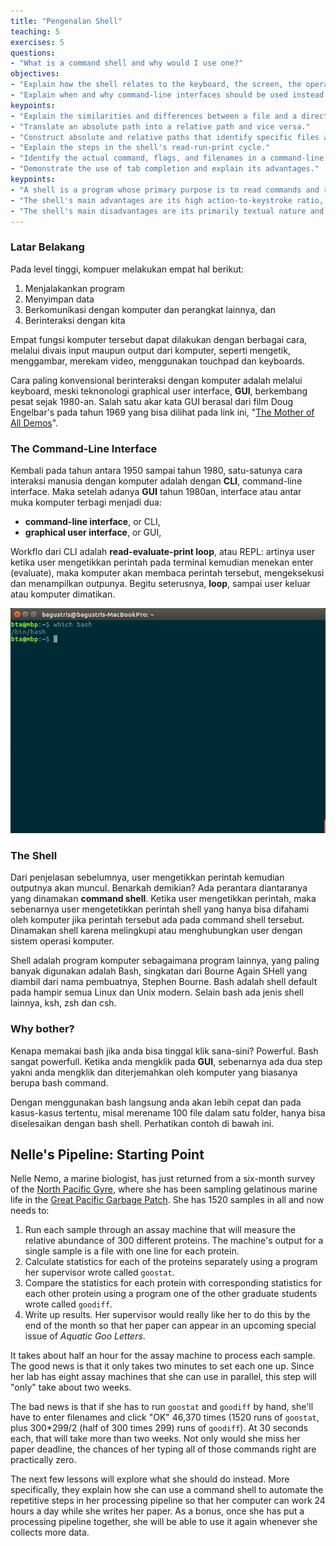 ```yaml
---
title: "Pengenalan Shell"
teaching: 5
exercises: 5
questions:
- "What is a command shell and why would I use one?"
objectives:
- "Explain how the shell relates to the keyboard, the screen, the operating system, and users' programs."
- "Explain when and why command-line interfaces should be used instead of graphical interfaces."
keypoints:
- "Explain the similarities and differences between a file and a directory."
- "Translate an absolute path into a relative path and vice versa."
- "Construct absolute and relative paths that identify specific files and directories."
- "Explain the steps in the shell's read-run-print cycle."
- "Identify the actual command, flags, and filenames in a command-line call."
- "Demonstrate the use of tab completion and explain its advantages."
keypoints:
- "A shell is a program whose primary purpose is to read commands and run other programs."
- "The shell's main advantages are its high action-to-keystroke ratio, its support for automating repetitive tasks, and its capacity to access networked machines."
- "The shell's main disadvantages are its primarily textual nature and how cryptic its commands and operation can be."
---
```

### Latar Belakang
Pada level tinggi, kompuer melakukan empat hal berikut:
1.  Menjalakankan program
2.  Menyimpan data
3.  Berkomunikasi dengan komputer dan perangkat lainnya, dan
4.  Berinteraksi dengan kita


Empat fungsi komputer tersebut dapat dilakukan dengan berbagai cara,
melalui divais input maupun output dari komputer, seperti mengetik,
menggambar, merekam video, menggunakan touchpad dan keyboards.

Cara paling konvensional berinteraksi dengan komputer adalah
melalui keyboard, meski teknonologi graphical user interface, **GUI**,
berkembang pesat sejak 1980-an. Salah satu akar kata GUI berasal dari film 
Doug Engelbar's pada tahun 1969 yang bisa dilihat pada link ini, 
"[The Mother of All Demos](http://www.youtube.com/watch?v=a11JDLBXtPQ)".

### The Command-Line Interface
Kembali pada tahun antara 1950 sampai tahun 1980,
satu-satunya cara interaksi manusia dengan komputer adalah
dengan **CLI**, command-line interface.
Maka setelah adanya **GUI** tahun 1980an, interface atau
antar muka komputer terbagi menjadi dua:

   - **command-line interface**, or CLI,
   - **graphical user interface**, or GUI,

Workflo dari CLI adalah **read-evaluate-print loop**, atau REPL:
artinya user ketika user mengetikkan perintah pada terminal
kemudian menekan enter (evaluate), maka komputer akan membaca perintah tersebut,
mengeksekusi dan menampilkan outpunya. Begitu seterusnya, **loop**, sampai
user keluar atau komputer dimatikan.

![Terminal](../fig/bash_shell.png)

### The Shell
Dari penjelasan sebelumnya, user mengetikkan perintah kemudian outputnya akan muncul. 
Benarkah demikian? Ada perantara diantaranya yang dinamakan **command shell**.
Ketika user mengetikkan perintah, maka sebenarnya user mengetetikkan perintah shell
yang hanya bisa difahami oleh komputer jika perintah tersebut ada pada command shell tersebut.
Dinamakan shell karena melingkupi atau menghubungkan user dengan sistem operasi komputer.

Shell adalah program komputer sebagaimana program lainnya, yang paling banyak digunakan
adalah Bash, singkatan dari Bourne Again SHell yang diambil dari nama pembuatnya, Stephen Bourne.
Bash adalah shell default pada hampir semua Linux dan Unix modern. Selain bash ada jenis shell lainnya,
ksh, zsh dan csh.

### Why bother?
Kenapa memakai bash jika anda bisa tinggal klik sana-sini? Powerful. Bash sangat powerfull.
Ketika anda mengklik pada **GUI**, sebenarnya ada dua step yakni anda mengklik dan diterjemahkan 
oleh komputer yang biasanya berupa bash command.

Dengan menggunakan bash langsung anda akan lebih cepat dan pada kasus-kasus tertentu,
misal merename 100 file dalam satu folder, hanya bisa diselesaikan dengan bash shell.
Perhatikan contoh di bawah ini.

## Nelle's Pipeline: Starting Point

Nelle Nemo, a marine biologist,
has just returned from a six-month survey of the
[North Pacific Gyre](http://en.wikipedia.org/wiki/North_Pacific_Gyre),
where she has been sampling gelatinous marine life in the
[Great Pacific Garbage Patch](http://en.wikipedia.org/wiki/Great_Pacific_Garbage_Patch).
She has 1520 samples in all and now needs to:

1.  Run each sample through an assay machine
    that will measure the relative abundance of 300 different proteins.
    The machine's output for a single sample is
    a file with one line for each protein.
2.  Calculate statistics for each of the proteins separately
    using a program her supervisor wrote called `goostat`.
3.  Compare the statistics for each protein
    with corresponding statistics for each other protein
    using a program one of the other graduate students wrote called `goodiff`.
4.  Write up results.
    Her supervisor would really like her to do this by the end of the month
    so that her paper can appear in an upcoming special issue of *Aquatic Goo Letters*.

It takes about half an hour for the assay machine to process each sample.
The good news is that
it only takes two minutes to set each one up.
Since her lab has eight assay machines that she can use in parallel,
this step will "only" take about two weeks.

The bad news is that if she has to run `goostat` and `goodiff` by hand,
she'll have to enter filenames and click "OK" 46,370 times
(1520 runs of `goostat`, plus 300*299/2 (half of 300 times 299) runs of `goodiff`).
At 30 seconds each,
that will take more than two weeks.
Not only would she miss her paper deadline,
the chances of her typing all of those commands right are practically zero.

The next few lessons will explore what she should do instead.
More specifically,
they explain how she can use a command shell
to automate the repetitive steps in her processing pipeline
so that her computer can work 24 hours a day while she writes her paper.
As a bonus,
once she has put a processing pipeline together,
she will be able to use it again whenever she collects more data.

